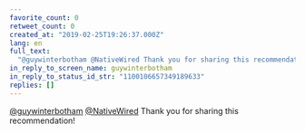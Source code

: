 ```yaml
---
favorite_count: 0
retweet_count: 0
created_at: "2019-02-25T19:26:37.000Z"
lang: en
full_text:
  "@guywinterbotham @NativeWired Thank you for sharing this recommendation!"
in_reply_to_screen_name: guywinterbotham
in_reply_to_status_id_str: "1100106657349189633"
replies: []
---
```


[@guywinterbotham](https://twitter.com/guywinterbotham)
[@NativeWired](https://twitter.com/NativeWired) Thank you for sharing this
recommendation!
